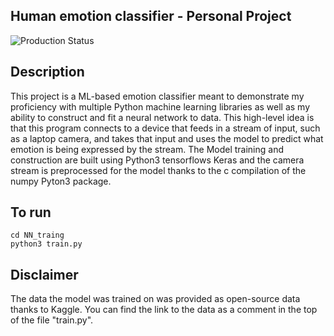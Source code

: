 <h2>Human emotion classifier - Personal Project</h2>

![Production Status](https://img.shields.io/badge/Production%20State-In%20Progress-orange)

<h2>Description</h2>
This project is a ML-based emotion classifier meant to demonstrate my proficiency with multiple Python machine learning libraries as well as my ability to construct and fit a neural network to data. This high-level idea is that this program connects to a device that feeds in a stream of input, such as a laptop camera, and takes that input and uses the model to predict what emotion is being expressed by the stream. The Model training and construction are built using Python3 tensorflows Keras and the camera stream is preprocessed for the model thanks to the c compilation of the numpy Pyton3 package.


<h2>To run</h2>

```
cd NN_traing
python3 train.py
```

<h2>Disclaimer</h2>
The data the model was trained on was provided as open-source data thanks to Kaggle. You can find the link to the data as a comment in the top of the file "train.py".

